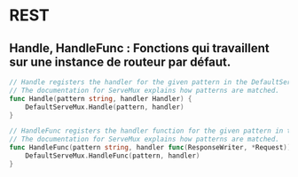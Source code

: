 <!-- .slide: class="with-code" -->

# REST

## Handle, HandleFunc : Fonctions qui travaillent sur une instance de routeur par défaut.

```go
// Handle registers the handler for the given pattern in the DefaultServeMux.
// The documentation for ServeMux explains how patterns are matched.
func Handle(pattern string, handler Handler) {
    DefaultServeMux.Handle(pattern, handler)
}

// HandleFunc registers the handler function for the given pattern in the DefaultServeMux.
// The documentation for ServeMux explains how patterns are matched.
func HandleFunc(pattern string, handler func(ResponseWriter, *Request)) {
    DefaultServeMux.HandleFunc(pattern, handler)
}
```

<!-- .element: class="big-code" -->
